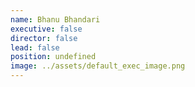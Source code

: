```yaml
---
name: Bhanu Bhandari
executive: false
director: false
lead: false
position: undefined
image: ../assets/default_exec_image.png
---
```

